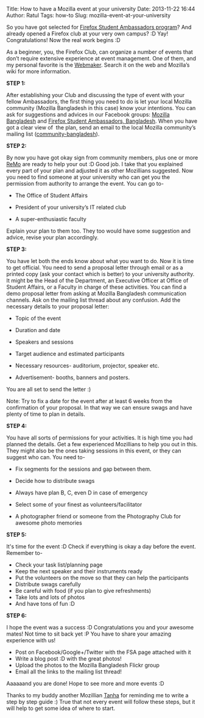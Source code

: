 Title: How to have a Mozilla event at your university
Date: 2013-11-22 16:44
Author: Ratul
Tags: how-to
Slug: mozilla-event-at-your-university

So you have got selected for [Firefox Student Ambassadors
program](http://minhazratul.wordpress.com/2013/06/09/become-firefox-student-ambassador/ "Be a Firefox Student Ambassador (Bangla)")?
And already opened a Firefox club at your very own campus? :D Yay!
Congratulations! Now the real work begins :D

As a beginner, you, the Firefox Club, can organize a number of events
that don’t require extensive experience at event management. One of
them, and my personal favorite is the
[Webmaker](http://minhazratul.wordpress.com/2013/09/27/intro-to-web-a-webmaker-event-at-aiub/ "Intro to Web – A Webmaker event at AIUB").
Search it on the web and Mozilla’s wiki for more information.

**STEP 1:**

After establishing your Club and discussing the type of event with your
fellow Ambassadors, the first thing you need to do is let your local
Mozilla community (Mozilla Bangladesh in this case) know your
intentions. You can ask for suggestions and advices in our Facebook
groups: [Mozilla
Bangladesh](https://www.facebook.com/groups/MozillaBD/ "Mozilla Bangladesh")
and [Firefox Student Ambassadors,
Bangladesh](https://www.facebook.com/groups/fsabd/ "Firefox Student Ambassadors, Bangladesh").
When you have got a clear view of  the plan, send an email to the local
Mozilla community’s mailing list
([community-bangladesh](https://lists.mozilla.org/listinfo/community-bangladesh " community-bangladesh Info Page")).

**STEP 2:**

By now you have got okay sign from community members, plus one or more
[ReMo](https://wiki.mozilla.org/ReMo "ReMo - MozillaWiki") are ready to
help your out :D Good job. I take that you explained every part of your
plan and adjusted it as other Mozillians suggested. Now you need to find
someone at your university who can get you the permission from authority
to arrange the event. You can go to-

-   The Office of Student Affairs

-   President of your university’s IT related club

-   A super-enthusiastic faculty

Explain your plan to them too. They too would have some suggestion and
advice, revise your plan accordingly.

**STEP 3:**

You have let both the ends know about what you want to do. Now it is
time to get official. You need to send a proposal letter through email
or as a printed copy (ask your contact which is better) to your
university authority. It might be the Head of the Department, an
Executive Officer at Office of Student Affairs, or a Faculty in charge
of these activities. You can find a demo proposal letter from asking at
Mozilla Bangladesh communication channels. Ask on the mailing list
thread about any confusion. Add the necessary details to your proposal
letter:

-   Topic of the event

-   Duration and date

-   Speakers and sessions

-   Target audience and estimated participants

-   Necessary resources- auditorium, projector, speaker etc.

-   Advertisement- booths, banners and posters.

You are all set to send the letter :)

Note: Try to fix a date for the event after at least 6 weeks from the
confirmation of your proposal. In that way we can ensure swags and have
plenty of time to plan in details.

**STEP 4:**

You have all sorts of permissions for your activities. It is high time
you had planned the details. Get a few experienced Mozillians to help
you out in this. They might also be the ones taking sessions in this
event, or they can suggest who can. You need to-

-   Fix segments for the sessions and gap between them.

-   Decide how to distribute swags

-   Always have plan B, C, even D in case of emergency

-   Select some of your finest as volunteers/facilitator

-   A photographer friend or someone from the Photography Club for
    awesome photo memories

**STEP 5:**

It's time for the event :D Check if everything is okay a day before the
event. Remember to-

-   Check your task list/planning page
-   Keep the next speaker and their instruments ready
-   Put the volunteers on the move so that they can help the
    participants
-   Distribute swags carefully
-   Be careful with food (if you plan to give refreshments)
-   Take lots and lots of photos
-   And have tons of fun :D

**STEP 6:**

I hope the event was a success :D Congratulations you and your awesome
mates! Not time to sit back yet :P You have to share your amazing
experience with us!

-   Post on Facebook/Google+/Twitter with the FSA page attached with it
-   Write a blog post :D with the great photos!
-   Upload the photos to the Mozilla Bangladesh Flickr group
-   Email all the links to the mailing list thread!

Aaaaaand you are done! Hope to see more and more events :D

Thanks to my buddy another Mozillian
[Tanha](http://tanhaislampinkdevil.wordpress.com/) for reminding me to
write a step by step guide :) True that not every event will follow
these steps, but it will help to get some idea of where to start.
